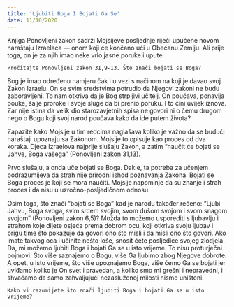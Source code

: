 ```yaml
---
title: 'Ljubiti Boga I Bojati Ga Se'
date: 11/10/2020
---
```


Knjiga Ponovljeni zakon sadrži Mojsijeve posljednje riječi upućene novom naraštaju Izraelaca — onom koji će končano ući u Obećanu Zemlju. Ali prije toga, on je za njih imao neke vrlo jasne poruke i upute.

`Pročitajte Ponovljeni zakon 31,9-13. Što znači bojati se Boga?`

Bog je imao određenu namjeru čak i u vezi s načinom na koji je davao svoj Zakon Izraelu. On se svim sredstvima potrudio da Njegovi zakoni ne budu zaboravljeni. To nam otkriva da je Bog strpljivi učitelj. On poučava, ponavlja pouke, šalje proroke i svoje sluge da bi prenio poruku. I to čini uvijek iznova. Zar nije istina da velik dio starozavjetnih spisa ne govori ni o čemu drugom nego o Bogu koji svoj narod poučava kako da ide putem života?

Zapazite kako Mojsije u tim redcima naglašava koliko je važno da se budući naraštaji upoznaju sa Zakonom. Mojsije to opisuje kao proces od dva koraka. Djeca Izraelova najprije slušaju Zakon, a zatim “naučit će bojati se Jahve, Boga vašega” (Ponovljeni zakon 31,13).

Prvo slušaju, a onda uče bojati se Boga. Dakle, ta potreba za učenjem podrazumijeva da strah nije prirodni ishod poznavanja Zakona. Bojati se Boga proces je koji se mora naučiti. Mojsije napominje da su znanje i strah proces i da nisu u uzročno-posljedičnom odnosu.

Osim toga, što znači “bojati se Boga” kad je narodu također rečeno: “Ljubi Jahvu, Boga svoga, svim srcem svojim, svom dušom svojom i svom snagom svojom” (Ponovljeni zakon 6,5)? Možda to možemo usporediti s ljubavlju i strahom koje dijete osjeća prema dobrom ocu, koji otkriva svoju ljubav i brigu time što pokazuje da govori ono što misli i da misli ono što govori. Ako imate takvog oca i učinite nešto loše, snosit ćete posljedice svojeg zlodjela. Da, mi možemo ljubiti Boga i bojati Ga se u isto vrijeme. To nisu proturječni pojmovi. Što više saznajemo o Bogu, više Ga ljubimo zbog Njegove dobrote. A opet, u isto vrijeme, što više upoznajemo Boga, više ćemo Ga se bojati jer uviđamo koliko je On svet i pravedan, a koliko smo mi grešni i nepravedni, i shvaćamo da samo zahvaljujući nezasluženoj milosti nismo uništeni.

`Kako vi razumijete što znači ljubiti Boga i bojati Ga se u isto vrijeme?`